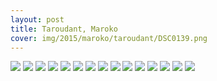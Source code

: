 ```yaml
---
layout: post
title: Taroudant, Maroko
cover: img/2015/maroko/taroudant/DSC0139.png
---
```

<img src="/img/2015/maroko/taroudant/DSC0139.png">

<img src="/img/2015/maroko/taroudant/DSC0107.png">
<img src="/img/2015/maroko/taroudant/DSC0119.png">
<img src="/img/2015/maroko/taroudant/DSC0121.png">
<img src="/img/2015/maroko/taroudant/DSC0124.png">
<img src="/img/2015/maroko/taroudant/DSC0131.png">
<img src="/img/2015/maroko/taroudant/DSC0134.png">
<img src="/img/2015/maroko/taroudant/DSC0142.png">
<img src="/img/2015/maroko/taroudant/DSC0148.png">
<img src="/img/2015/maroko/taroudant/DSC0152.png">
<img src="/img/2015/maroko/taroudant/DSC0155.png">
<img src="/img/2015/maroko/taroudant/DSC0156.png">
<img src="/img/2015/maroko/taroudant/DSC0158.png">
<img src="/img/2015/maroko/taroudant/DSC0163.png">
<img src="/img/2015/maroko/taroudant/DSC0165.png">

<div class="fb-comments" data-href="http://emilkape.github.io/Taroudant-2015" data-numposts="5" data-width="100%"></div>
